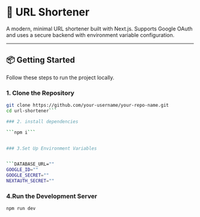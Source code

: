 # 🚀 URL Shortener

A modern, minimal URL shortener built with Next.js. Supports Google OAuth and uses a secure backend with environment variable configuration.

---

## 📦 Getting Started

Follow these steps to run the project locally.

### 1. Clone the Repository

```bash
git clone https://github.com/your-username/your-repo-name.git
cd url-shortener```

### 2. install dependencies

```npm i```


### 3.Set Up Environment Variables


```DATABASE_URL=""
GOOGLE_ID=""
GOOGLE_SECRET=""
NEXTAUTH_SECRET=""
```

### 4.Run the Development Server

```npm run dev ```




